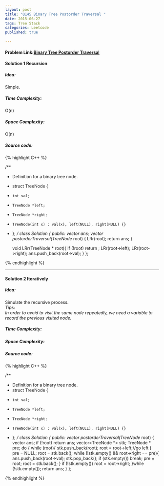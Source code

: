 ```yaml
---
layout: post
title: "Q145 Binary Tree Postorder Traversal "
date: 2015-06-27
tags: Tree Stack
categories: Leetcode
published: true

---
```

#### Problem Link:[Binary Tree Postorder Traversal ](https://leetcode.com/problems/binary-tree-postorder-traversal/) 

#### Solution 1 Recursion

##### Idea:

Simple.

##### Time Complexity:
O(n)

##### Space Complexity:
O(n)

##### Source code:
{% highlight C++ %}

/**
 * Definition for a binary tree node.
 * struct TreeNode {
 *     int val;
 *     TreeNode *left;
 *     TreeNode *right;
 *     TreeNode(int x) : val(x), left(NULL), right(NULL) {}
 * };
 */
class Solution {
public:
    vector<int> ans;
    vector<int> postorderTraversal(TreeNode* root) {
        LRr(root);
        return ans;
    }
    
    void LRr(TreeNode * root){
        if (!root) return ;
        LRr(root->left);
        LRr(root->right);
        ans.push_back(root->val);
    }
};

{% endhighlight %}

---

#### Solution 2 Iteratively

##### Idea:

Simulate the recursive process.     
_Tips:_     
_In order to avoid to visit the same node repeatedly, we need a variable to record the previous visited node._ 

##### Time Complexity:

##### Space Complexity:

##### Source code:

{% highlight C++ %}

/**
 * Definition for a binary tree node.
 * struct TreeNode {
 *     int val;
 *     TreeNode *left;
 *     TreeNode *right;
 *     TreeNode(int x) : val(x), left(NULL), right(NULL) {}
 * };
 */
class Solution {
public:
    vector<int> postorderTraversal(TreeNode* root) {
        vector<int> ans;
        if (!root) return ans;
        vector<TreeNode *> stk;
        TreeNode * pre;
        do {
            while (root){
                stk.push_back(root);
                root = root->left;//go left
            }
            pre = NULL;
            root = stk.back();
            while (!stk.empty() && root->right == pre){
                ans.push_back(root->val);
                stk.pop_back();
                if (stk.empty()) break;
                pre = root;
                root = stk.back();
            }
            if (!stk.empty())
                root = root->right;
        }while (!stk.empty());
        return ans;
    }
};

{% endhighlight %}
